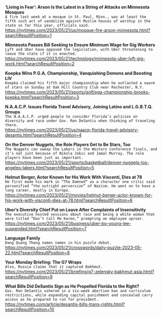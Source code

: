 **‘Living in Fear’: Arson Is the Latest in a String of Attacks on Minnesota Mosques**\
`A fire last week at a mosque in St. Paul, Minn., was at least the fifth such act of vandalism against Muslim houses of worship in the state so far this year, officials said.`\
https://nytimes.com/2023/05/21/us/mosque-fire-arson-minnesota.html?searchResultPosition=1

**Minnesota Passes Bill Seeking to Ensure Minimum Wage for Gig Workers**\
`Lyft and Uber have opposed the legislation, with Uber threatening to leave the state if it is enacted.`\
https://nytimes.com/2023/05/21/technology/minnesota-uber-lyft-gig-work.html?searchResultPosition=2

**Koepka Wins P.G.A. Championship, Vanquishing Demons and Boosting LIV**\
`Koepka claimed his fifth major championship when he outlasted a swarm of stars on Sunday at Oak Hill Country Club near Rochester, N.Y.`\
https://nytimes.com/2023/05/21/sports/golf/pga-championship-brooks-koepka.html?searchResultPosition=3

**N.A.A.C.P. Issues Florida Travel Advisory, Joining Latino and L.G.B.T.Q. Groups**\
`The N.A.A.C.P. urged people to consider Florida’s policies on diversity and race under Gov. Ron DeSantis when thinking of traveling there.`\
https://nytimes.com/2023/05/21/us/naacp-florida-travel-advisory-desantis.html?searchResultPosition=4

**On the Denver Nuggets, the Role Players Get to Be Stars, Too**\
`The Nuggets can sweep the Lakers in the Western Conference finals, and it’s not just because of Nikola Jokic and Jamal Murray. The role players have been just as important.`\
https://nytimes.com/2023/05/21/sports/basketball/denver-nuggets-los-angeles-lakers.html?searchResultPosition=5

**Helmut Berger, Actor Known for His Work With Visconti, Dies at 78**\
`He first made his mark in “The Damned” as a character one critic said personified “the outright perversion” of Nazism. He went on to have a long career, mostly in Europe.`\
https://nytimes.com/2023/05/21/movies/helmut-berger-actor-known-for-his-work-with-visconti-dies-at-78.html?searchResultPosition=6

**Uber’s Diversity Chief Put on Leave After Complaints of Insensitivity**\
`The executive hosted sessions about race and being a white woman that were titled “Don’t Call Me Karen,” prompting an employee uproar.`\
https://nytimes.com/2023/05/21/business/uber-bo-young-lee-suspended.html?searchResultPosition=7

**Language Family**\
`Dang Quang Thang names names in his puzzle debut.`\
https://nytimes.com/2023/05/21/crosswords/daily-puzzle-2023-05-22.html?searchResultPosition=8

**Your Monday Briefing: The G7 Wraps**\
`Also, Russia claims that it captured Bakhmut.`\
https://nytimes.com/2023/05/21/briefing/g7-zelensky-bakhmut-asia.html?searchResultPosition=9

**What Bills Did DeSantis Sign as He Propelled Florida to the Right?**\
`Gov. Ron DeSantis ushered in a six-week abortion ban and curriculum restrictions, while expanding capital punishment and concealed carry access as he prepared to run for president.`\
https://nytimes.com/article/desantis-bills-trans-rights.html?searchResultPosition=10

